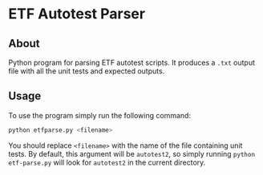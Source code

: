 # ETF Autotest Parser

## About

Python program for parsing ETF autotest scripts. It produces a `.txt` output file with all the unit tests and expected 
outputs.

## Usage

To use the program simply run the following command:

```bash
python etfparse.py <filename>
```

You should replace `<filename>` with the name of the file containing unit tests. By default, this argument will be 
`autotest2`, so simply running `python etf-parse.py` will look for `autotest2` in the current directory.

